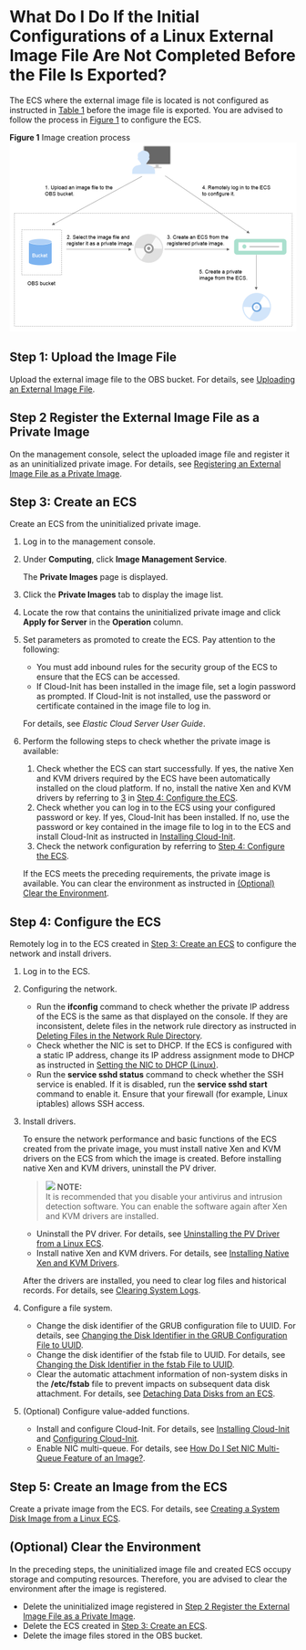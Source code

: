 # What Do I Do If the Initial Configurations of a Linux External Image File Are Not Completed Before the File Is Exported?<a name="EN-US_TOPIC_0030713211"></a>

The ECS where the external image file is located is not configured as instructed in  [Table 1](preparing-an-image-file-(linux).md#table85212269215)  before the image file is exported. You are advised to follow the process in  [Figure 1](#fig18196115421120)  to configure the ECS.

**Figure  1**  Image creation process<a name="fig18196115421120"></a>  
![](figures/image-creation-process.png "image-creation-process")

## Step 1: Upload the Image File<a name="section1049514242043"></a>

Upload the external image file to the OBS bucket. For details, see  [Uploading an External Image File](uploading-an-external-image-file-(linux).md).

## Step 2 Register the External Image File as a Private Image<a name="section4198749842"></a>

On the management console, select the uploaded image file and register it as an uninitialized private image. For details, see  [Registering an External Image File as a Private Image](registering-an-external-image-file-as-a-private-image-(linux).md).

## Step 3: Create an ECS<a name="section1762434871317"></a>

Create an ECS from the uninitialized private image.

1.  Log in to the management console.
2.  Under  **Computing**, click  **Image Management Service**.

    The  **Private Images**  page is displayed.

3.  Click the  **Private Images**  tab to display the image list.
4.  Locate the row that contains the uninitialized private image and click  **Apply for Server**  in the  **Operation**  column.
5.  Set parameters as promoted to create the ECS. Pay attention to the following:

    -   You must add inbound rules for the security group of the ECS to ensure that the ECS can be accessed.
    -   If Cloud-Init has been installed in the image file, set a login password as prompted. If Cloud-Init is not installed, use the password or certificate contained in the image file to log in.

    For details, see  _Elastic Cloud Server User Guide_.

6.  Perform the following steps to check whether the private image is available:

    1.  Check whether the ECS can start successfully. If yes, the native Xen and KVM drivers required by the ECS have been automatically installed on the cloud platform. If no, install the native Xen and KVM drivers by referring to  [3](#li32851343163416)  in  [Step 4: Configure the ECS](#section51410413191).
    2.  Check whether you can log in to the ECS using your configured password or key. If yes, Cloud-Init has been installed. If no, use the password or key contained in the image file to log in to the ECS and install Cloud-Init as instructed in  [Installing Cloud-Init](installing-cloud-init.md).
    3.  Check the network configuration by referring to  [Step 4: Configure the ECS](#section51410413191).

    If the ECS meets the preceding requirements, the private image is available. You can clear the environment as instructed in  [\(Optional\) Clear the Environment](#section1353318394289).


## Step 4: Configure the ECS<a name="section51410413191"></a>

Remotely log in to the ECS created in  [Step 3: Create an ECS](#section1762434871317)  to configure the network and install drivers.

1.  Log in to the ECS.
2.  Configuring the network.
    -   Run the  **ifconfig**  command to check whether the private IP address of the ECS is the same as that displayed on the console. If they are inconsistent, delete files in the network rule directory as instructed in  [Deleting Files in the Network Rule Directory](deleting-files-in-the-network-rule-directory.md).
    -   Check whether the NIC is set to DHCP. If the ECS is configured with a static IP address, change its IP address assignment mode to DHCP as instructed in  [Setting the NIC to DHCP \(Linux\)](setting-the-nic-to-dhcp-(linux).md).
    -   Run the  **service sshd status**  command to check whether the SSH service is enabled. If it is disabled, run the  **service sshd start**  command to enable it. Ensure that your firewall \(for example, Linux iptables\) allows SSH access.

3.  <a name="li32851343163416"></a>Install drivers.

    To ensure the network performance and basic functions of the ECS created from the private image, you must install native Xen and KVM drivers on the ECS from which the image is created. Before installing native Xen and KVM drivers, uninstall the PV driver.

    >![](/images/icon-note.gif) **NOTE:**   
    >It is recommended that you disable your antivirus and intrusion detection software. You can enable the software again after Xen and KVM drivers are installed.  

    -   Uninstall the PV driver. For details, see  [Uninstalling the PV Driver from a Linux ECS](uninstalling-the-pv-driver-from-a-linux-ecs.md).
    -   Install native Xen and KVM drivers. For details, see  [Installing Native Xen and KVM Drivers](installing-native-xen-and-kvm-drivers.md).

    After the drivers are installed, you need to clear log files and historical records. For details, see  [Clearing System Logs](clearing-system-logs-(linux).md).

4.  Configure a file system.
    -   Change the disk identifier of the GRUB configuration file to UUID. For details, see  [Changing the Disk Identifier in the GRUB Configuration File to UUID](changing-the-disk-identifier-in-the-grub-configuration-file-to-uuid.md).
    -   Change the disk identifier of the fstab file to UUID. For details, see  [Changing the Disk Identifier in the fstab File to UUID](changing-the-disk-identifier-in-the-fstab-file-to-uuid.md).
    -   Clear the automatic attachment information of non-system disks in the  **/etc/fstab**  file to prevent impacts on subsequent data disk attachment. For details, see  [Detaching Data Disks from an ECS](detaching-data-disks-from-an-ecs.md).

5.  \(Optional\) Configure value-added functions.
    -   Install and configure Cloud-Init. For details, see  [Installing Cloud-Init](installing-cloud-init.md)  and  [Configuring Cloud-Init](configuring-cloud-init.md).
    -   Enable NIC multi-queue. For details, see  [How Do I Set NIC Multi-Queue Feature of an Image?](how-do-i-set-nic-multi-queue-feature-of-an-image.md).


## Step 5: Create an Image from the ECS<a name="section18481126192819"></a>

Create a private image from the ECS. For details, see  [Creating a System Disk Image from a Linux ECS](creating-a-system-disk-image-from-a-linux-ecs.md).

## \(Optional\) Clear the Environment<a name="section1353318394289"></a>

In the preceding steps, the uninitialized image file and created ECS occupy storage and computing resources. Therefore, you are advised to clear the environment after the image is registered.

-   Delete the uninitialized image registered in  [Step 2 Register the External Image File as a Private Image](#section4198749842).
-   Delete the ECS created in  [Step 3: Create an ECS](#section1762434871317).
-   Delete the image files stored in the OBS bucket.

